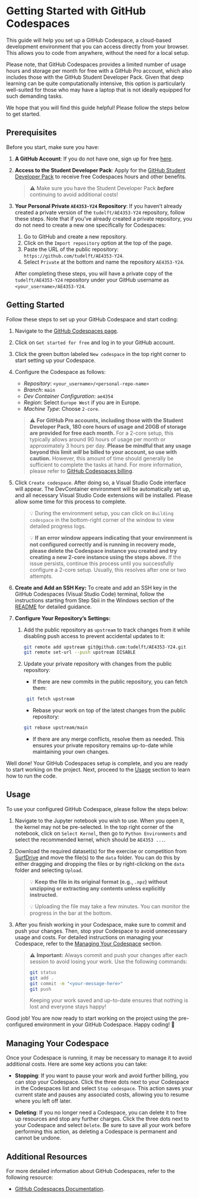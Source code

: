 # Getting Started with GitHub Codespaces
This guide will help you set up a GitHub Codespace, a cloud-based development environment that you can access directly from your browser. This allows you to code from anywhere, without the need for a local setup.

Please note, that GitHub Codespaces provides a limited number of usage hours and storage per month for free with a GitHub Pro account, which also includes those with the GitHub Student Developer Pack. Given that deep learning can be quite computationally intensive, this option is particularly well-suited for those who may have a laptop that is not ideally equipped for such demanding tasks.

We hope that you will find this guide helpful! Please follow the steps below to get started.

## Prerequisites
Before you start, make sure you have:

1. **A GitHub Account**: If you do not have one, sign up for free [here](https://github.com/).

2. **Access to the Student Developer Pack**: Apply for the [GitHub Student Developer Pack](https://education.github.com/pack) to receive free Codespaces hours and other benefits.

   > ⚠️ Make sure you have the Student Developer Pack **_before_** continuing to avoid additional costs!

3. **Your Personal Private `AE4353-Y24` Repository**: If you haven’t already created a private version of the `tudelft/AE4353-Y24` repository, follow these steps. Note that if you’ve already created a private repository, you do not need to create a new one specifically for Codespaces:

   1. Go to GitHub and create a new repository.
   2. Click on the `Import repository` option at the top of the page.
   3. Paste the URL of the public repository: `https://github.com/tudelft/AE4353-Y24`.
   4. Select `Private` at the bottom and name the repository `AE4353-Y24`.
   
   After completing these steps, you will have a private copy of the `tudelft/AE4353-Y24` repository under your GitHub username as `<your_username>/AE4353-Y24`.

## Getting Started
Follow these steps to set up your GitHub Codespace and start coding:

1. Navigate to the [GitHub Codespaces page](https://github.com/features/codespaces).

2. Click on `Get started for free` and log in to your GitHub account.

3. Click the green button labeled `New codespace` in the top right corner to start setting up your Codespace.

4. Configure the Codespace as follows:
   - _Repository_: `<your_username>/<personal-repo-name>`
   - _Branch_: `main`
   - _Dev Container Configuration_: `ae4354`
   - _Region_: Select `Europe West` if you are in Europe.
   - _Machine Type_: Choose `2-core`.

   > ⚠️ **For GitHub Pro accounts, including those with the Student Developer Pack, 180 core hours of usage and 20GB of storage are provided for free each month.** For a 2-core setup, this typically allows around 90 hours of usage per month or approximately 3 hours per day. **Please be mindful that any usage beyond this limit _will_ be billed to your account, so use with caution.** However, this amount of time should generally be sufficient to complete the tasks at hand. For more information, please refer to [GitHub Codespaces billing](https://docs.github.com/en/billing/managing-billing-for-github-codespaces/about-billing-for-github-codespaces).

5. Click `Create codespace`. After doing so, a Visual Studio Code interface will appear. The DevContainer environment will be automatically set up, and all necessary Visual Studio Code extensions will be installed. Please allow some time for this process to complete.

   > 💡 During the environment setup, you can click on `Building codespace` in the bottom-right corner of the window to view detailed progress logs.
   >
   > 💡 **If an error window appears indicating that your environment is not configured correctly and is running in recovery mode, please delete the Codespace instance you created and try creating a new 2-core instance using the steps above.** If the issue persists, continue this process until you successfully configure a 2-core setup. Usually, this resolves after one or two attempts.

6. **Create and Add an SSH Key:** To create and add an SSH key in the GitHub Codespaces (Visual Studio Code) terminal, follow the instructions starting from Step 5bii in the Windows section of the [README](README.md) for detailed guidance.

7. **Configure Your Repository’s Settings:**
   1. Add the public repository as `upstream` to track changes from it while disabling push access to prevent accidental updates to it:
      ```bash
      git remote add upstream git@github.com:tudelft/AE4353-Y24.git
      git remote set-url --push upstream DISABLE
      ```
   
   2. Update your private repository with changes from the public repository:
      - If there are new commits in the public repository, you can fetch them:
      ```bash
       git fetch upstream
      ```
      - Rebase your work on top of the latest changes from the public repository:
      ```bash
      git rebase upstream/main
      ```
   
      - If there are any merge conflicts, resolve them as needed. This ensures your private repository remains up-to-date while maintaining your own changes.

Well done! Your GitHub Codespaces setup is complete, and you are ready to start working on the project. Next, proceed to the [Usage](#usage) section to learn how to run the code.

## Usage
To use your configured GitHub Codespace, please follow the steps below:

1. Navigate to the Jupyter notebook you wish to use. When you open it, the kernel may not be pre-selected. In the top right corner of the notebook, click on `Select Kernel`, then go to `Python Environments` and select the recommended kernel, which should be `AE4353 ...`.

2. Download the required dataset(s) for the exercise or competition from [SurfDrive](https://surfdrive.surf.nl/files/index.php/s/QzvOHJx2o4KIESI) and move the file(s) to the `data` folder. You can do this by either dragging and dropping the files or by right-clicking on the `data` folder and selecting `Upload`.

    > 💡 **Keep the file in its original format (e.g., `.npz`) without unzipping or extracting any contents unless explicitly instructed.**
    >
    > 💡 Uploading the file may take a few minutes. You can monitor the progress in the bar at the bottom.

3. After you finish working in your Codespace, make sure to commit and push your changes. Then, stop your Codespace to avoid unnecessary usage and costs. For detailed instructions on managing your Codespace, refer to the [Managing Your Codespace](#managing-your-codespace) section.

   > ⚠️ **Important:** Always commit and push your changes after each session to avoid losing your work. Use the following commands:
   > 
   > ```bash
   > git status
   > git add .
   > git commit -m "<your-message-here>"
   > git push
   > ```
   > 
   > Keeping your work saved and up-to-date ensures that nothing is lost and everyone stays happy!

Good job! You are now ready to start working on the project using the pre-configured environment in your GitHub Codespace. Happy coding! 🚀

## Managing Your Codespace
Once your Codespace is running, it may be necessary to manage it to avoid additional costs. Here are some key actions you can take:

- **Stopping**: If you want to pause your work and avoid further billing, you can stop your Codespace. Click the three dots next to your Codespace in the Codespaces list and select `Stop codespace`. This action saves your current state and pauses any associated costs, allowing you to resume where you left off later.

- **Deleting**: If you no longer need a Codespace, you can delete it to free up resources and stop any further charges. Click the three dots next to your Codespace and select `Delete`. Be sure to save all your work before performing this action, as deleting a Codespace is permanent and cannot be undone.

## Additional Resources
For more detailed information about GitHub Codespaces, refer to the following resource:

- [GitHub Codespaces Documentation](https://docs.github.com/en/codespaces).
